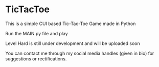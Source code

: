 # TicTacToe
This is a simple CUI based Tic-Tac-Toe Game made in Python

Run the MAIN.py file and play

Level Hard is still under development and will be uploaded soon

You can contact me through my social media handles (given in bio) for suggestions or rectifications.
